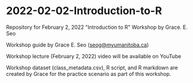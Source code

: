 # 2022-02-02-Introduction-to-R
Repository for February 2, 2022 "Introduction to R" Workshop by Grace. E. Seo

Workshop guide by Grace E. Seo (seog@myumanitoba.ca)

Workshop lecture (February 2, 2022) video will be available on YouTube 


Workshop dataset (class_metadata.csv), R script, and R markdown are created by Grace for the practice scenario as part of this workshop.
